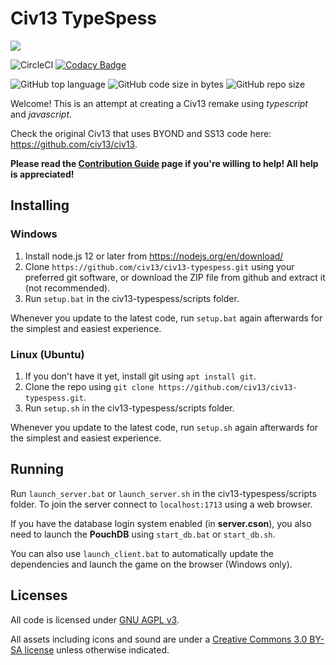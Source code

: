 # Civ13 TypeSpess

![](https://i.imgur.com/napac0L.png)

![CircleCI](https://img.shields.io/circleci/build/github/Civ13/civ13-typespess)
[![Codacy Badge](https://api.codacy.com/project/badge/Grade/f6b220214aca435c9942bc5cb205d239)](https://app.codacy.com/gh/Civ13/civ13-typespess?utm_source=github.com&utm_medium=referral&utm_content=Civ13/civ13-typespess&utm_campaign=Badge_Grade_Dashboard)

![GitHub top language](https://img.shields.io/github/languages/top/civ13/civ13-typespess)
![GitHub code size in bytes](https://img.shields.io/github/languages/code-size/civ13/civ13-typespess)
![GitHub repo size](https://img.shields.io/github/repo-size/civ13/civ13-typespess)

Welcome! This is an attempt at creating a Civ13 remake using *typescript* and *javascript*.

Check the original Civ13 that uses BYOND and SS13 code here: https://github.com/civ13/civ13.

**Please read the [Contribution Guide](CONTRIBUTING.md) page if you're willing to help! All help is appreciated!**

## Installing

### Windows
1. Install node.js 12 or later from https://nodejs.org/en/download/
2. Clone `https://github.com/civ13/civ13-typespess.git` using your preferred git software, or download the ZIP file from github and extract it (not recommended).
3. Run `setup.bat` in the civ13-typespess/scripts folder.

Whenever you update to the latest code, run `setup.bat` again afterwards for the simplest and easiest experience.

### Linux (Ubuntu)
1. If you don't have it yet, install git using `apt install git`.
1. Clone the repo using `git clone https://github.com/civ13/civ13-typespess.git`.
2. Run `setup.sh` in the civ13-typespess/scripts folder.

Whenever you update to the latest code, run `setup.sh` again afterwards for the simplest and easiest experience.

## Running

Run `launch_server.bat` or  `launch_server.sh` in the civ13-typespess/scripts folder. To join the server connect to `localhost:1713` using a web browser.

If you have the database login system enabled (in **server.cson**), you also need to launch the **PouchDB** using `start_db.bat` or `start_db.sh`.

You can also use `launch_client.bat` to automatically update the dependencies and launch the game on the browser (Windows only).

## Licenses

All code is licensed under [GNU AGPL v3](https://www.gnu.org/licenses/agpl-3.0.html).

All assets including icons and sound are under a [Creative Commons 3.0 BY-SA license](https://creativecommons.org/licenses/by-sa/3.0/) unless otherwise indicated.
